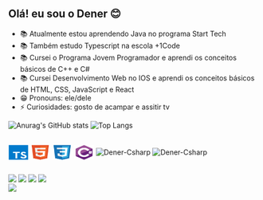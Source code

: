 ## Olá! eu sou o Dener 😊

- 📚 Atualmente estou aprendendo Java no programa Start Tech
- 📚 Também estudo Typescript na escola +1Code
- 📚 Cursei o Programa Jovem Programador e aprendi os conceitos básicos de C++ e C#
- 📚 Cursei Desenvolvimento Web no IOS e aprendi os conceitos básicos de HTML, CSS, JavaScript e React
- 😁 Pronouns: ele/dele
- ⚡ Curiosidades: gosto de acampar e assitir tv

![Anurag's GitHub stats](https://github-readme-stats.vercel.app/api?username=Drc43&theme=tokyonight&show_icons=true)
![Top Langs](https://github-readme-stats.vercel.app/api/top-langs/?username=Drc43&theme=tokyonight&show_icons=true&layout=compact)

<div style="display: inline_block"><br>    
  <img align="center" alt="Dener-Ts" height="30" width="40" src="https://raw.githubusercontent.com/devicons/devicon/master/icons/typescript/typescript-plain.svg">
  <img align="center" alt="Dener-HTML" height="30" width="40" src="https://raw.githubusercontent.com/devicons/devicon/master/icons/html5/html5-original.svg">
  <img align="center" alt="Dener-CSS" height="30" width="40" src="https://raw.githubusercontent.com/devicons/devicon/master/icons/css3/css3-original.svg">
  <img align="center" alt="Dener-Csharp" height="30" width="40" src="https://raw.githubusercontent.com/devicons/devicon/master/icons/csharp/csharp-original.svg">
  <img align="center" alt="Dener-Csharp" height="30" width="40" src="https://cdn.jsdelivr.net/gh/devicons/devicon/icons/java/java-original.svg">
  <img align="center" alt="Dener-Csharp" height="30" width="40" src="https://cdn.jsdelivr.net/gh/devicons/devicon/icons/mysql/mysql-plain.svg">   
</div>

##
  
<div> 
  <a href="https://instagram.com/deenerodrigo" target="_blank"><img src="https://img.shields.io/badge/-Instagram-%23E4405F?style=for-the-badge&logo=instagram&logoColor=white"></a>
  <a href="mailto:denerrodrigo4@gmail.com" target="_blank"><img src="https://img.shields.io/badge/-Gmail-%23333?style=for-the-badge&logo=gmail&logoColor=white"></a>
   <a href="https://www.linkedin.com/in/drc43" target="_blank"><img src="https://img.shields.io/badge/-LinkedIn-%230077B5?style=for-the-badge&logo=linkedin&logoColor=white"></a> 
  <a href="mailto:denercorrea@hotmail.com" target="_blank"><img src="https://img.shields.io/badge/Microsoft_Outlook-0078D4?style=for-the-badge&logo=microsoft-outlook&logoColor=white"></a> 
  </div>
  
  <div>
  <a href="https://web.whatsapp.com/" target="_blank"><img src="https://img.shields.io/badge/WhatsApp-
25D366?style=for-the-badge&logo=whatsapp&logoColor=white"></a> 
</div>  
       
          

